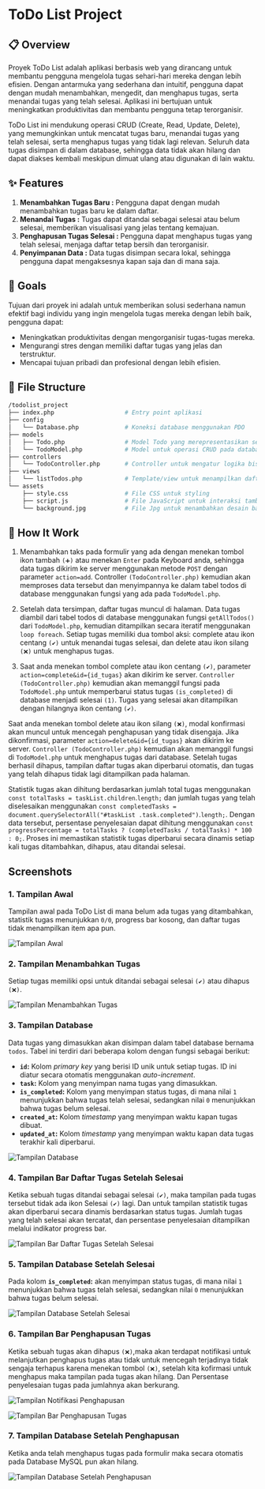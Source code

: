 # ToDo List Project

## 📋 Overview
Proyek ToDo List adalah aplikasi berbasis web yang dirancang untuk membantu pengguna mengelola tugas sehari-hari mereka dengan lebih efisien. Dengan antarmuka yang sederhana dan intuitif, pengguna dapat dengan mudah menambahkan, mengedit, dan menghapus tugas, serta menandai tugas yang telah selesai. Aplikasi ini bertujuan untuk meningkatkan produktivitas dan membantu pengguna tetap terorganisir.

ToDo List ini mendukung operasi CRUD (Create, Read, Update, Delete), yang memungkinkan untuk mencatat tugas baru, menandai tugas yang telah selesai, serta menghapus tugas yang tidak lagi relevan. Seluruh data tugas disimpan di dalam database, sehingga data tidak akan hilang dan dapat diakses kembali meskipun dimuat ulang atau digunakan di lain waktu.

## ✨ Features
1. **Menambahkan Tugas Baru :** Pengguna dapat dengan mudah menambahkan tugas baru ke dalam daftar.
2. **Menandai Tugas :** Tugas dapat ditandai sebagai selesai atau belum selesai, memberikan visualisasi yang jelas tentang kemajuan.
3. **Penghapusan Tugas Selesai :** Pengguna dapat menghapus tugas yang telah selesai, menjaga daftar tetap bersih dan terorganisir.
4. **Penyimpanan Data :** Data tugas disimpan secara lokal, sehingga pengguna dapat mengaksesnya kapan saja dan di mana saja.

## 🎯 Goals 
Tujuan dari proyek ini adalah untuk memberikan solusi sederhana namun efektif bagi individu yang ingin mengelola tugas mereka dengan lebih baik, pengguna dapat:

- Meningkatkan produktivitas dengan mengorganisir tugas-tugas mereka.
- Mengurangi stres dengan memiliki daftar tugas yang jelas dan terstruktur.
- Mencapai tujuan pribadi dan profesional dengan lebih efisien.

## 📂 File Structure
```graphql
/todolist_project
├── index.php                    # Entry point aplikasi
├── config
│   └── Database.php             # Koneksi database menggunakan PDO
├── models
│   ├── Todo.php                 # Model Todo yang merepresentasikan setiap task
│   └── TodoModel.php            # Model untuk operasi CRUD pada database
├── controllers
│   └── TodoController.php       # Controller untuk mengatur logika bisnis Todo
├── views
│   └── listTodos.php            # Template/view untuk menampilkan daftar Todo
└── assets
    ├── style.css                # File CSS untuk styling
    ├── script.js                # File JavaScript untuk interaksi tambahan
    └── background.jpg           # File Jpg untuk menambahkan desain background
```

## 📌 How It Work
1. Menambahkan taks pada formulir yang ada dengan menekan tombol ikon tambah `(➕)` atau menekan `Enter` pada Keyboard anda, sehingga data tugas dikirim ke server menggunakan metode `POST` dengan parameter `action=add`. Controller `(TodoController.php)` kemudian akan memproses data tersebut dan menyimpannya ke dalam tabel todos di database menggunakan fungsi yang ada pada `TodoModel.php`.

2. Setelah data tersimpan, daftar tugas muncul di halaman. Data tugas diambil dari tabel todos di database menggunakan fungsi `getAllTodos()` dari `TodoModel.php`, kemudian ditampilkan secara iteratif menggunakan `loop foreach`. Setiap tugas memiliki dua tombol aksi: complete atau ikon centang `(✔️)` untuk menandai tugas selesai, dan delete atau ikon silang `(❌)` untuk menghapus tugas.

3. Saat anda menekan tombol complete atau ikon centang `(✔️)`, parameter `action=complete&id={id_tugas}` akan dikirim ke server. `Controller (TodoController.php)` kemudian akan memanggil fungsi pada `TodoModel.php` untuk memperbarui status tugas `(is_completed)` di database menjadi selesai `(1)`. Tugas yang selesai akan ditampilkan dengan hilangnya ikon centang `(✔️)`.

Saat anda menekan tombol delete atau ikon silang `(❌)`, modal konfirmasi akan muncul untuk mencegah penghapusan yang tidak disengaja. Jika dikonfirmasi, parameter `action=delete&id={id_tugas}` akan dikirim ke server. `Controller (TodoController.php)` kemudian akan memanggil fungsi di `TodoModel.php` untuk menghapus tugas dari database. Setelah tugas berhasil dihapus, tampilan daftar tugas akan diperbarui otomatis, dan tugas yang telah dihapus tidak lagi ditampilkan pada halaman.

Statistik tugas akan dihitung berdasarkan jumlah total tugas menggunakan `const totalTasks = taskList.children`.`length;` dan jumlah tugas yang telah diselesaikan menggunakan `const completedTasks = document.querySelectorAll("#taskList .task.completed")`.`length;`. Dengan data tersebut, persentase penyelesaian dapat dihitung menggunakan `const progressPercentage = totalTasks ? (completedTasks / totalTasks) * 100 : 0;`. Proses ini memastikan statistik tugas diperbarui secara dinamis setiap kali tugas ditambahkan, dihapus, atau ditandai selesai.

## Screenshots
### 1. Tampilan Awal
Tampilan awal pada ToDo List di mana belum ada tugas yang ditambahkan, statistik tugas menunjukkan `0/0`, progress bar kosong, dan daftar tugas tidak menampilkan item apa pun.

![Tampilan Awal](Screenshots/Tampilan-Awal.png)

### 2. Tampilan Menambahkan Tugas
Setiap tugas memiliki opsi untuk ditandai sebagai selesai `(✔️)` atau dihapus `(❌)`.

![Tampilan Menambahkan Tugas](Screenshots/Tampilan-Menambahkan-Tugas.png)

### 3. Tampilan Database 
Data tugas yang dimasukkan akan disimpan dalam tabel database bernama `todos`. Tabel ini terdiri dari beberapa kolom dengan fungsi sebagai berikut:
- **`id`:** Kolom *primary key* yang berisi ID unik untuk setiap tugas. ID ini diatur secara otomatis menggunakan *auto-increment*.
- **`task`:** Kolom yang menyimpan nama tugas yang dimasukkan.
- **`is_completed`:** Kolom yang menyimpan status tugas, di mana nilai `1` menunjukkan bahwa tugas telah selesai, sedangkan nilai `0` menunjukkan bahwa tugas belum selesai.
- **`created_at`:** Kolom *timestamp* yang menyimpan waktu kapan tugas dibuat.
- **`updated_at`:** Kolom *timestamp* yang menyimpan waktu kapan data tugas terakhir kali diperbarui.

![Tampilan Database](Screenshots/Tampilan-Database-Awal.png)

### 4. Tampilan Bar Daftar Tugas Setelah Selesai
Ketika sebuah tugas ditandai sebagai selesai `(✔️)`, maka tampilan pada tugas tersebut tidak ada ikon Selesai `(✔️)` lagi. Dan untuk tampilan statistik tugas akan diperbarui secara dinamis berdasarkan status tugas. Jumlah tugas yang telah selesai akan tercatat, dan persentase penyelesaian ditampilkan melalui indikator progress bar.

![Tampilan Bar Daftar Tugas Setelah Selesai](Screenshots/Tampilan-Bar-Daftar-Tugas.png)

### 5. Tampilan Database Setelah Selesai
Pada kolom **`is_completed`:** akan menyimpan status tugas, di mana nilai `1` menunjukkan bahwa tugas telah selesai, sedangkan nilai `0` menunjukkan bahwa tugas belum selesai.

![Tampilan Database Setelah Selesai](Screenshots/Tampilan-Database-Completed.png)

### 6. Tampilan Bar Penghapusan Tugas
Ketika sebuah tugas akan dihapus `(❌)`,maka akan terdapat notifikasi untuk melanjutkan penghapus tugas atau tidak untuk mencegah terjadinya tidak sengaja terhapus karena menekan tombol `(❌)`, setelah kita kofirmasi untuk menghapus maka tampilan pada tugas akan hilang. Dan Persentase penyelesaian tugas pada jumlahnya akan berkurang.

![Tampilan Notifikasi Penghapusan](Screenshots/Tampilan-Notifikasi-Penghapusan.png)

![Tampilan Bar Penghapusan Tugas](Screenshots/Tampilan-Bar-Setelah-Penghapusan.png)

### 7. Tampilan Database Setelah Penghapusan
Ketika anda telah menghapus tugas pada formulir maka secara otomatis pada Database MySQL pun akan hilang.

![Tampilan Database Setelah Penghapusan](Screenshots/Tampilan-Database-Setelah-Penghapusan.png)